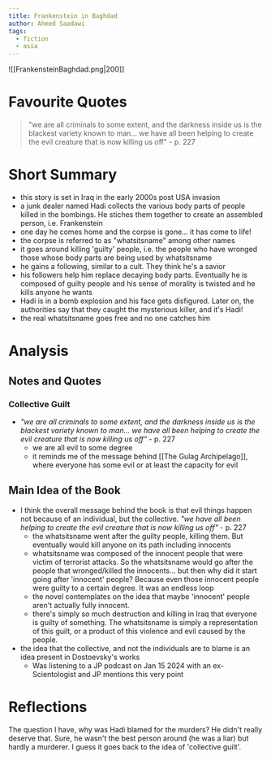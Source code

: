 ```yaml
---
title: Frankenstein in Baghdad
author: Ahmed Saadawi
tags:
  - fiction
  - asia
---
```

![[FrankensteinBaghdad.png|200]]
# Favourite Quotes
> "we are all criminals to some extent, and the darkness inside us is the blackest variety known to man... we have all been helping to create the evil creature that is now killing us off" - p. 227

# Short Summary
- this story is set in Iraq in the early 2000s post USA invasion
- a junk dealer named Hadi collects the various body parts of people killed in the bombings. He stiches them together to create an assembled person, i.e. Frankenstein
- one day he comes home and the corpse is gone... it has come to life!
- the corpse is referred to as "whatsitsname" among other names
- it goes around killing 'guilty' people, i.e. the people who have wronged those whose body parts are being used by whatsitsname
- he gains a following, similar to a cult. They think he's a savior
- his followers help him replace decaying body parts. Eventually he is composed of guilty people and his sense of morality is twisted and he kills anyone he wants
- Hadi is in a bomb explosion and his face gets disfigured. Later on, the authorities say that they caught the mysterious killer, and it's Hadi!
- the real whatsitsname goes free and no one catches him

# Analysis
## Notes and Quotes 
### Collective Guilt
- *"we are all criminals to some extent, and the darkness inside us is the blackest variety known to man... we have all been helping to create the evil creature that is now killing us off"* - p. 227
	- we are all evil to some degree
	- it reminds me of the message behind [[The Gulag Archipelago]], where everyone has some evil or at least the capacity for evil

## Main Idea of the Book
- I think the overall message behind the book is that evil things happen not because of an individual, but the collective. *"we have all been helping to create the evil creature that is now killing us off"* - p. 227
	- the whatsitsname went after the guilty people, killing them. But eventually would kill anyone on its path including innocents
	- whatsitsname was composed of the innocent people that were victim of terrorist attacks. So the whatsitsname would go after the people that wronged/killed the innocents... but then why did it start going after 'innocent' people? Because even those innocent people were guilty to a certain degree. It was an endless loop
	- the novel contemplates on the idea that maybe 'innocent' people aren't actually fully innocent.
	- there's simply so much destruction and killing in Iraq that everyone is guilty of something. The whatsitsname is simply a representation of this guilt, or a product of this violence and evil caused by the people.
- the idea that the collective, and not the individuals are to blame is an idea present in Dostoevsky's works
	- Was listening to a JP podcast on Jan 15 2024 with an ex-Scientologist and JP mentions this very point

# Reflections
The question I have, why was Hadi blamed for the murders? He didn't really deserve that. Sure, he wasn't the best person around (he was a liar) but hardly a murderer. I guess it goes back to the idea of 'collective guilt'.
